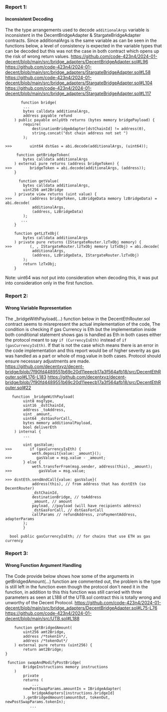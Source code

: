 ### Report 1:
#### Inconsistent Decoding
The the type arrangements used to decode `additionalArgs` variable is inconsistent in the DecentBridgeAdapter & StargateBridgeAdapter contracts. Since additionalArgs is the same variable as can be seen in the functions below, a level of consistency is expected in the variable types that can be decoded but this was not the case in both contract which opens up the risk of wrong return values.
https://github.com/code-423n4/2024-01-decent/blob/main/src/bridge_adapters/DecentBridgeAdapter.sol#L96
https://github.com/code-423n4/2024-01-decent/blob/main/src/bridge_adapters/StargateBridgeAdapter.sol#L58
https://github.com/code-423n4/2024-01-decent/blob/main/src/bridge_adapters/StargateBridgeAdapter.sol#L104
https://github.com/code-423n4/2024-01-decent/blob/main/src/bridge_adapters/StargateBridgeAdapter.sol#L117
```solidity
       function bridge(
        ... 
        bytes calldata additionalArgs,
        address payable refund
    ) public payable onlyUtb returns (bytes memory bridgePayload) {
        require(
            destinationBridgeAdapter[dstChainId] != address(0),
            string.concat("dst chain address not set ")
        );

>>>        uint64 dstGas = abi.decode(additionalArgs, (uint64));
```
```solidity
     function getBridgeToken(
        bytes calldata additionalArgs
    ) external pure returns (address bridgeToken) {
>>>        bridgeToken = abi.decode(additionalArgs, (address));
    }
```
```solidity
      function getValue(
        bytes calldata additionalArgs,
        uint256 amt2Bridge
    ) private view returns (uint value) {
>>>        (address bridgeToken, LzBridgeData memory lzBridgeData) = abi.decode(
            additionalArgs,
            (address, LzBridgeData)
        );
       ...
    }
```
```solidity
    function getLzTxObj(
        bytes calldata additionalArgs
    ) private pure returns (IStargateRouter.lzTxObj memory) {
>>>        (, , IStargateRouter.lzTxObj memory lzTxObj) = abi.decode(
            additionalArgs,
            (address, LzBridgeData, IStargateRouter.lzTxObj)
        );
        return lzTxObj;
    } 
```
Note: uint64 was not put into consideration when decoding this, it was put into consideration only in the first function.
### Report 2:
#### Wrong Variable Representation
The _bridgeWithPayload(...) function below in the DecentEthRouter.sol contract seems to misrepresent the actual implementation of the code, The condition is checking if gas Currency is Eth but the implementation inside both conditional statement shows gas is handled as Eth in both cases either the protocol meant to say `if (CurrencyIsEth)` instead of `if (gasCurrencyIsEth)`. If that is not the case which means there is an error in the code implementation and this report would be of higher severity as gas was handled as a part or whole of msg.value in both cases. Protocol should ensure necessary adjustments are made.
https://github.com/decentxyz/decent-bridge/blob/7f90fd4489551b69c20d11eeecb17a3f564afb18/src/DecentEthRouter.sol#L176-L183
https://github.com/decentxyz/decent-bridge/blob/7f90fd4489551b69c20d11eeecb17a3f564afb18/src/DecentEthRouter.sol#22
```solidity
   function _bridgeWithPayload(
        uint8 msgType,
        uint16 _dstChainId,
        address _toAddress,
        uint _amount,
        uint64 _dstGasForCall,
        bytes memory additionalPayload,
        bool deliverEth
    ) internal {
        ...

        uint gasValue;
>>>        if (gasCurrencyIsEth) {
            weth.deposit{value: _amount}();
>>>           gasValue = msg.value - _amount;
        } else {
            weth.transferFrom(msg.sender, address(this), _amount);
>>>            gasValue = msg.value;

>>> dcntEth.sendAndCall{value: gasValue}(
            address(this), // from address that has dcntEth (so DecentRouter)
            _dstChainId,
            destinationBridge, // toAddress
            _amount, // amount
            payload, //payload (will have recipients address)
            _dstGasForCall, // dstGasForCall
            callParams // refundAddress, zroPaymentAddress, adapterParams
        );
        }
```
```solidity
  bool public gasCurrencyIsEth; // for chains that use ETH as gas currency
```
### Report 3:
#### Wrong Function Argument Handling
The Code provide below shows how some of the arguments in getBridgedAmount(...) function are commented out, the problem is the type is still left in the function even though the protocol don't need it in the function, in addition to this this function was still carried with three parameters as seen at L188 of the UTB.sol contract this is totally wrong and unworthy of the Decent Protocol.
https://github.com/code-423n4/2024-01-decent/blob/main/src/bridge_adapters/DecentBridgeAdapter.sol#L75-L76
https://github.com/code-423n4/2024-01-decent/blob/main/src/UTB.sol#L188
```solidity
    function getBridgedAmount(
        uint256 amt2Bridge,
        address /*tokenIn*/,
        address /*tokenOut*/
    ) external pure returns (uint256) {
        return amt2Bridge;
}
```
```solidity
 function swapAndModifyPostBridge(
        BridgeInstructions memory instructions
    )
        private
        returns (
            ...
        newPostSwapParams.amountIn = IBridgeAdapter(
            bridgeAdapters[instructions.bridgeId]
        ).getBridgedAmount(amountOut, tokenOut, newPostSwapParams.tokenIn);
           ...
```

